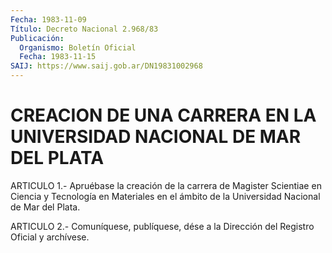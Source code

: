 ```yaml
---
Fecha: 1983-11-09
Título: Decreto Nacional 2.968/83
Publicación:
  Organismo: Boletín Oficial
  Fecha: 1983-11-15
SAIJ: https://www.saij.gob.ar/DN19831002968
---
```

# CREACION DE UNA CARRERA EN LA UNIVERSIDAD NACIONAL DE MAR DEL PLATA

<a id="1"></a>
ARTICULO  1.-  Apruébase la creación de la carrera de Magister Scientiae en Ciencia  y Tecnología en Materiales en el ámbito de la Universidad Nacional de Mar del Plata.

<a id="2"></a>
ARTICULO  2.- Comuníquese, publíquese, dése a la Dirección del Registro Oficial y archívese.